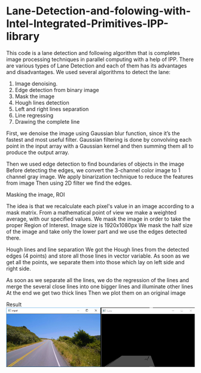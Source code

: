 # Lane-Detection-and-folowing-with-Intel-Integrated-Primitives-IPP-library
This code is a lane detection and following algorithm that is completes image processing techniques in parallel computing with a help of IPP.
There are various types of Lane Detection and each of them has its advantages and disadvantages.
We used several algorithms to detect the lane:
1) Image denoising.
2) Edge detection from binary image
3) Mask the image
4) Hough lines detection
5) Left and right lines separation
6) Line regressing 
7) Drawing the complete line


First, we denoise the image using Gaussian blur function, since it’s the fastest and most useful filter. 
Gaussian filtering is done by convolving each point in the input array with a Gaussian kernel and then summing them all to produce the output array.

Then we used edge detection to find boundaries of objects in the image
Before detecting the edges, we convert the 3-channel color image to 1 channel gray image.
We apply binarization technique to reduce the features from image
Then using 2D filter we find the edges.

Masking the image, ROI

The idea is that we recalculate each pixel's value in an image according to a mask matrix. From a mathematical point of view we make a weighted average, with our specified values.
We mask the image in order to take the proper Region of Interest.
Image size is 1920x1080px
We mask the half size of the image and take only the lower part and we use the edges detected there.

Hough lines	and line separation
We got the Hough lines from the detected edges (4 points) and store all those lines in vector variable.
As soon as we get all the points, we separate them into those which lay on left side and right side. 


As soon as we separate all the lines, we do the regression of the lines and merge the several close lines into one bigger lines and illuminate other lines
At the end we get two thick lines 
Then we plot them on an original image 

Result
![Alt text](/input.png)


